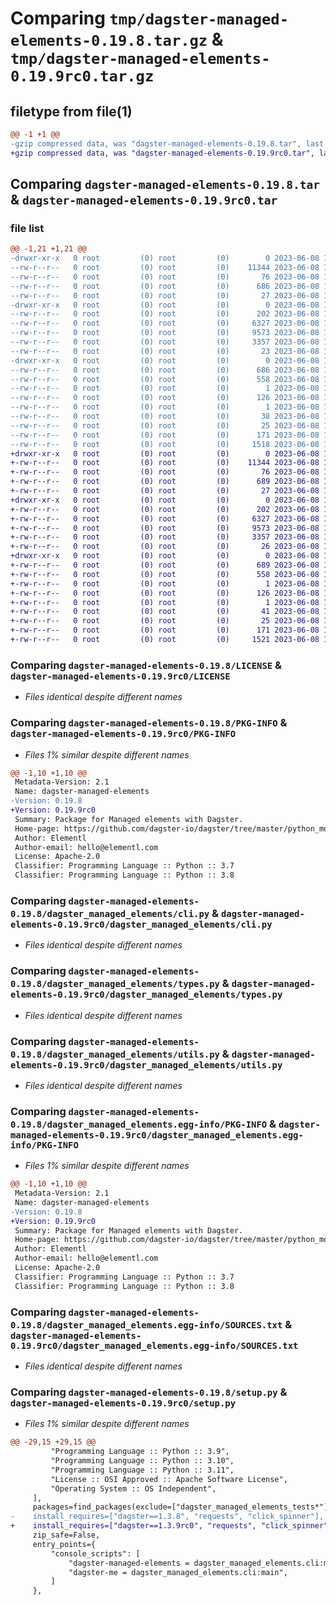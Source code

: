# Comparing `tmp/dagster-managed-elements-0.19.8.tar.gz` & `tmp/dagster-managed-elements-0.19.9rc0.tar.gz`

## filetype from file(1)

```diff
@@ -1 +1 @@
-gzip compressed data, was "dagster-managed-elements-0.19.8.tar", last modified: Thu Jun  8 16:32:25 2023, max compression
+gzip compressed data, was "dagster-managed-elements-0.19.9rc0.tar", last modified: Thu Jun  8 18:30:57 2023, max compression
```

## Comparing `dagster-managed-elements-0.19.8.tar` & `dagster-managed-elements-0.19.9rc0.tar`

### file list

```diff
@@ -1,21 +1,21 @@
-drwxr-xr-x   0 root         (0) root         (0)        0 2023-06-08 16:32:25.577986 dagster-managed-elements-0.19.8/
--rw-r--r--   0 root         (0) root         (0)    11344 2023-06-08 16:23:49.000000 dagster-managed-elements-0.19.8/LICENSE
--rw-r--r--   0 root         (0) root         (0)       76 2023-06-08 16:23:49.000000 dagster-managed-elements-0.19.8/MANIFEST.in
--rw-r--r--   0 root         (0) root         (0)      686 2023-06-08 16:32:25.577986 dagster-managed-elements-0.19.8/PKG-INFO
--rw-r--r--   0 root         (0) root         (0)       27 2023-06-08 16:23:49.000000 dagster-managed-elements-0.19.8/README.md
-drwxr-xr-x   0 root         (0) root         (0)        0 2023-06-08 16:32:25.573986 dagster-managed-elements-0.19.8/dagster_managed_elements/
--rw-r--r--   0 root         (0) root         (0)      202 2023-06-08 16:23:49.000000 dagster-managed-elements-0.19.8/dagster_managed_elements/__init__.py
--rw-r--r--   0 root         (0) root         (0)     6327 2023-06-08 16:23:49.000000 dagster-managed-elements-0.19.8/dagster_managed_elements/cli.py
--rw-r--r--   0 root         (0) root         (0)     9573 2023-06-08 16:23:49.000000 dagster-managed-elements-0.19.8/dagster_managed_elements/types.py
--rw-r--r--   0 root         (0) root         (0)     3357 2023-06-08 16:23:49.000000 dagster-managed-elements-0.19.8/dagster_managed_elements/utils.py
--rw-r--r--   0 root         (0) root         (0)       23 2023-06-08 16:23:49.000000 dagster-managed-elements-0.19.8/dagster_managed_elements/version.py
-drwxr-xr-x   0 root         (0) root         (0)        0 2023-06-08 16:32:25.577986 dagster-managed-elements-0.19.8/dagster_managed_elements.egg-info/
--rw-r--r--   0 root         (0) root         (0)      686 2023-06-08 16:32:25.000000 dagster-managed-elements-0.19.8/dagster_managed_elements.egg-info/PKG-INFO
--rw-r--r--   0 root         (0) root         (0)      558 2023-06-08 16:32:25.000000 dagster-managed-elements-0.19.8/dagster_managed_elements.egg-info/SOURCES.txt
--rw-r--r--   0 root         (0) root         (0)        1 2023-06-08 16:32:25.000000 dagster-managed-elements-0.19.8/dagster_managed_elements.egg-info/dependency_links.txt
--rw-r--r--   0 root         (0) root         (0)      126 2023-06-08 16:32:25.000000 dagster-managed-elements-0.19.8/dagster_managed_elements.egg-info/entry_points.txt
--rw-r--r--   0 root         (0) root         (0)        1 2023-06-08 16:32:25.000000 dagster-managed-elements-0.19.8/dagster_managed_elements.egg-info/not-zip-safe
--rw-r--r--   0 root         (0) root         (0)       38 2023-06-08 16:32:25.000000 dagster-managed-elements-0.19.8/dagster_managed_elements.egg-info/requires.txt
--rw-r--r--   0 root         (0) root         (0)       25 2023-06-08 16:32:25.000000 dagster-managed-elements-0.19.8/dagster_managed_elements.egg-info/top_level.txt
--rw-r--r--   0 root         (0) root         (0)      171 2023-06-08 16:32:25.577986 dagster-managed-elements-0.19.8/setup.cfg
--rw-r--r--   0 root         (0) root         (0)     1518 2023-06-08 16:23:49.000000 dagster-managed-elements-0.19.8/setup.py
+drwxr-xr-x   0 root         (0) root         (0)        0 2023-06-08 18:30:57.252877 dagster-managed-elements-0.19.9rc0/
+-rw-r--r--   0 root         (0) root         (0)    11344 2023-06-08 18:20:46.000000 dagster-managed-elements-0.19.9rc0/LICENSE
+-rw-r--r--   0 root         (0) root         (0)       76 2023-06-08 18:20:46.000000 dagster-managed-elements-0.19.9rc0/MANIFEST.in
+-rw-r--r--   0 root         (0) root         (0)      689 2023-06-08 18:30:57.252877 dagster-managed-elements-0.19.9rc0/PKG-INFO
+-rw-r--r--   0 root         (0) root         (0)       27 2023-06-08 18:20:46.000000 dagster-managed-elements-0.19.9rc0/README.md
+drwxr-xr-x   0 root         (0) root         (0)        0 2023-06-08 18:30:57.248877 dagster-managed-elements-0.19.9rc0/dagster_managed_elements/
+-rw-r--r--   0 root         (0) root         (0)      202 2023-06-08 18:20:46.000000 dagster-managed-elements-0.19.9rc0/dagster_managed_elements/__init__.py
+-rw-r--r--   0 root         (0) root         (0)     6327 2023-06-08 18:20:46.000000 dagster-managed-elements-0.19.9rc0/dagster_managed_elements/cli.py
+-rw-r--r--   0 root         (0) root         (0)     9573 2023-06-08 18:20:46.000000 dagster-managed-elements-0.19.9rc0/dagster_managed_elements/types.py
+-rw-r--r--   0 root         (0) root         (0)     3357 2023-06-08 18:20:46.000000 dagster-managed-elements-0.19.9rc0/dagster_managed_elements/utils.py
+-rw-r--r--   0 root         (0) root         (0)       26 2023-06-08 18:20:46.000000 dagster-managed-elements-0.19.9rc0/dagster_managed_elements/version.py
+drwxr-xr-x   0 root         (0) root         (0)        0 2023-06-08 18:30:57.252877 dagster-managed-elements-0.19.9rc0/dagster_managed_elements.egg-info/
+-rw-r--r--   0 root         (0) root         (0)      689 2023-06-08 18:30:57.000000 dagster-managed-elements-0.19.9rc0/dagster_managed_elements.egg-info/PKG-INFO
+-rw-r--r--   0 root         (0) root         (0)      558 2023-06-08 18:30:57.000000 dagster-managed-elements-0.19.9rc0/dagster_managed_elements.egg-info/SOURCES.txt
+-rw-r--r--   0 root         (0) root         (0)        1 2023-06-08 18:30:57.000000 dagster-managed-elements-0.19.9rc0/dagster_managed_elements.egg-info/dependency_links.txt
+-rw-r--r--   0 root         (0) root         (0)      126 2023-06-08 18:30:57.000000 dagster-managed-elements-0.19.9rc0/dagster_managed_elements.egg-info/entry_points.txt
+-rw-r--r--   0 root         (0) root         (0)        1 2023-06-08 18:30:57.000000 dagster-managed-elements-0.19.9rc0/dagster_managed_elements.egg-info/not-zip-safe
+-rw-r--r--   0 root         (0) root         (0)       41 2023-06-08 18:30:57.000000 dagster-managed-elements-0.19.9rc0/dagster_managed_elements.egg-info/requires.txt
+-rw-r--r--   0 root         (0) root         (0)       25 2023-06-08 18:30:57.000000 dagster-managed-elements-0.19.9rc0/dagster_managed_elements.egg-info/top_level.txt
+-rw-r--r--   0 root         (0) root         (0)      171 2023-06-08 18:30:57.252877 dagster-managed-elements-0.19.9rc0/setup.cfg
+-rw-r--r--   0 root         (0) root         (0)     1521 2023-06-08 18:20:46.000000 dagster-managed-elements-0.19.9rc0/setup.py
```

### Comparing `dagster-managed-elements-0.19.8/LICENSE` & `dagster-managed-elements-0.19.9rc0/LICENSE`

 * *Files identical despite different names*

### Comparing `dagster-managed-elements-0.19.8/PKG-INFO` & `dagster-managed-elements-0.19.9rc0/PKG-INFO`

 * *Files 1% similar despite different names*

```diff
@@ -1,10 +1,10 @@
 Metadata-Version: 2.1
 Name: dagster-managed-elements
-Version: 0.19.8
+Version: 0.19.9rc0
 Summary: Package for Managed elements with Dagster.
 Home-page: https://github.com/dagster-io/dagster/tree/master/python_modules/libraries/dagster-managed-elements
 Author: Elementl
 Author-email: hello@elementl.com
 License: Apache-2.0
 Classifier: Programming Language :: Python :: 3.7
 Classifier: Programming Language :: Python :: 3.8
```

### Comparing `dagster-managed-elements-0.19.8/dagster_managed_elements/cli.py` & `dagster-managed-elements-0.19.9rc0/dagster_managed_elements/cli.py`

 * *Files identical despite different names*

### Comparing `dagster-managed-elements-0.19.8/dagster_managed_elements/types.py` & `dagster-managed-elements-0.19.9rc0/dagster_managed_elements/types.py`

 * *Files identical despite different names*

### Comparing `dagster-managed-elements-0.19.8/dagster_managed_elements/utils.py` & `dagster-managed-elements-0.19.9rc0/dagster_managed_elements/utils.py`

 * *Files identical despite different names*

### Comparing `dagster-managed-elements-0.19.8/dagster_managed_elements.egg-info/PKG-INFO` & `dagster-managed-elements-0.19.9rc0/dagster_managed_elements.egg-info/PKG-INFO`

 * *Files 1% similar despite different names*

```diff
@@ -1,10 +1,10 @@
 Metadata-Version: 2.1
 Name: dagster-managed-elements
-Version: 0.19.8
+Version: 0.19.9rc0
 Summary: Package for Managed elements with Dagster.
 Home-page: https://github.com/dagster-io/dagster/tree/master/python_modules/libraries/dagster-managed-elements
 Author: Elementl
 Author-email: hello@elementl.com
 License: Apache-2.0
 Classifier: Programming Language :: Python :: 3.7
 Classifier: Programming Language :: Python :: 3.8
```

### Comparing `dagster-managed-elements-0.19.8/dagster_managed_elements.egg-info/SOURCES.txt` & `dagster-managed-elements-0.19.9rc0/dagster_managed_elements.egg-info/SOURCES.txt`

 * *Files identical despite different names*

### Comparing `dagster-managed-elements-0.19.8/setup.py` & `dagster-managed-elements-0.19.9rc0/setup.py`

 * *Files 1% similar despite different names*

```diff
@@ -29,15 +29,15 @@
         "Programming Language :: Python :: 3.9",
         "Programming Language :: Python :: 3.10",
         "Programming Language :: Python :: 3.11",
         "License :: OSI Approved :: Apache Software License",
         "Operating System :: OS Independent",
     ],
     packages=find_packages(exclude=["dagster_managed_elements_tests*"]),
-    install_requires=["dagster==1.3.8", "requests", "click_spinner"],
+    install_requires=["dagster==1.3.9rc0", "requests", "click_spinner"],
     zip_safe=False,
     entry_points={
         "console_scripts": [
             "dagster-managed-elements = dagster_managed_elements.cli:main",
             "dagster-me = dagster_managed_elements.cli:main",
         ]
     },
```

